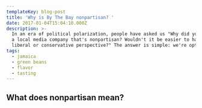 ```yaml
---
templateKey: blog-post
title: 'Why is By The Bay nonpartisan? '
date: 2017-01-04T15:04:10.000Z
description: >-
  In an era of political polarization, people have asked us "Why did you launch
  a local media company that's nonpartisan? Wouldn't it be easier to have a
  liberal or conservative perspective?" The answer is simple: we're optimists.
tags:
  - jamaica
  - green beans
  - flavor
  - tasting
---
```

## What does nonpartisan mean?

